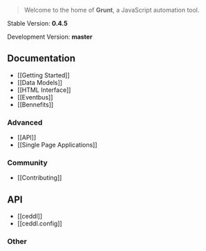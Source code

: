 > Welcome to the home of **Grunt**, a JavaScript automation tool.

Stable Version: **0.4.5**

Development Version: **master**

## Documentation
* [[Getting Started]]
* [[Data Models]]
* [[HTML Interface]]
* [[Eventbus]]
* [[Bennefits]]

### Advanced
* [[API]]
* [[Single Page Applications]]

### Community
* [[Contributing]]

## API
* [[ceddl]]
* [[ceddl.config]]

### Other

